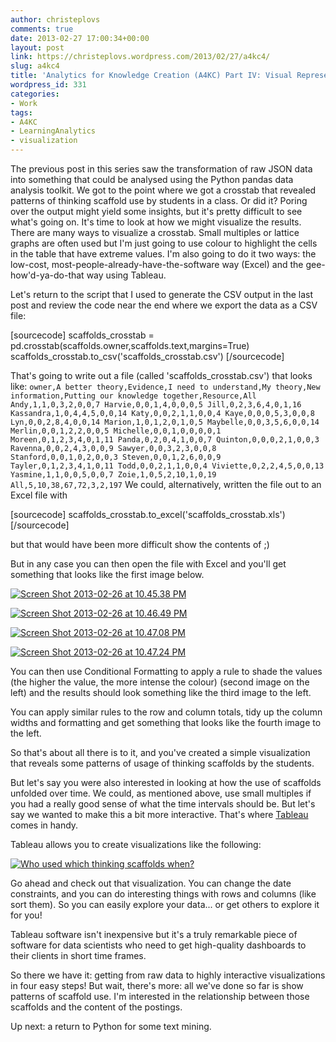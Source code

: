 ```yaml
---
author: christeplovs
comments: true
date: 2013-02-27 17:00:34+00:00
layout: post
link: https://christeplovs.wordpress.com/2013/02/27/a4kc4/
slug: a4kc4
title: 'Analytics for Knowledge Creation (A4KC) Part IV: Visual Representations'
wordpress_id: 331
categories:
- Work
tags:
- A4KC
- LearningAnalytics
- visualization
---
```


The previous post in this series saw the transformation of raw JSON data into something that could be analysed using the Python pandas data analysis toolkit. We got to the point where we got a crosstab that revealed patterns of thinking scaffold use by students in a class. Or did it? Poring over the output might yield some insights, but it's pretty difficult to see what's going on. It's time to look at how we might visualize the results. There are many ways to visualize a crosstab. Small multiples or lattice graphs are often used but I'm just going to use colour to highlight the cells in the table that have extreme values. I'm also going to do it two ways: the low-cost, most-people-already-have-the-software way (Excel) and the gee-how'd-ya-do-that way using Tableau.

Let's return to the script that I used to generate the CSV output in the last post and review the code near the end where we export the data as a CSV file:

[sourcecode]
scaffolds_crosstab = pd.crosstab(scaffolds.owner,scaffolds.text,margins=True)
scaffolds_crosstab.to_csv('scaffolds_crosstab.csv')
[/sourcecode]


That's going to write out a file (called 'scaffolds_crosstab.csv') that looks like:
`
owner,A better theory,Evidence,I need to understand,My theory,New information,Putting our knowledge together,Resource,All
Andy,1,1,0,3,2,0,0,7
Harvie,0,0,1,4,0,0,0,5
Jill,0,2,3,6,4,0,1,16
Kassandra,1,0,4,4,5,0,0,14
Katy,0,0,2,1,1,0,0,4
Kaye,0,0,0,5,3,0,0,8
Lyn,0,0,2,8,4,0,0,14
Marion,1,0,1,2,0,1,0,5
Maybelle,0,0,3,5,6,0,0,14
Merlin,0,0,1,2,2,0,0,5
Michelle,0,0,1,0,0,0,0,1
Moreen,0,1,2,3,4,0,1,11
Panda,0,2,0,4,1,0,0,7
Quinton,0,0,0,2,1,0,0,3
Ravenna,0,0,2,4,3,0,0,9
Sawyer,0,0,3,2,3,0,0,8
Stanford,0,0,1,0,2,0,0,3
Steven,0,0,1,2,6,0,0,9
Tayler,0,1,2,3,4,1,0,11
Todd,0,0,2,1,1,0,0,4
Viviette,0,2,2,4,5,0,0,13
Yasmine,1,1,0,0,5,0,0,7
Zoie,1,0,5,2,10,1,0,19
All,5,10,38,67,72,3,2,197
`
We could, alternatively, written the file out to an Excel file with

[sourcecode]
scaffolds_crosstab.to_excel('scaffolds_crosstab.xls')
[/sourcecode]

but that would have been more difficult show the contents of ;) 

But in any case you can then open the file with Excel and you'll get something that looks like the first image below.

[![Screen Shot 2013-02-26 at 10.45.38 PM](http://christeplovs.files.wordpress.com/2013/02/screen-shot-2013-02-26-at-10-45-38-pm.png?w=300)](http://christeplovs.files.wordpress.com/2013/02/screen-shot-2013-02-26-at-10-45-38-pm.png)

[![Screen Shot 2013-02-26 at 10.46.49 PM](http://christeplovs.files.wordpress.com/2013/02/screen-shot-2013-02-26-at-10-46-49-pm.png?w=300)](http://christeplovs.files.wordpress.com/2013/02/screen-shot-2013-02-26-at-10-46-49-pm.png)

[![Screen Shot 2013-02-26 at 10.47.08 PM](http://christeplovs.files.wordpress.com/2013/02/screen-shot-2013-02-26-at-10-47-08-pm.png?w=300)](http://christeplovs.files.wordpress.com/2013/02/screen-shot-2013-02-26-at-10-47-08-pm.png)

[![Screen Shot 2013-02-26 at 10.47.24 PM](http://christeplovs.files.wordpress.com/2013/02/screen-shot-2013-02-26-at-10-47-24-pm.png?w=300)](http://christeplovs.files.wordpress.com/2013/02/screen-shot-2013-02-26-at-10-47-24-pm.png)

You can then use Conditional Formatting to apply a rule to shade the values (the higher the value, the more intense the colour) (second image on the left) and the results should look something like the third image to the left.

You can apply similar rules to the row and column totals, tidy up the column widths and formatting and get something that looks like the fourth image to the left.

So that's about all there is to it, and you've created a simple visualization that reveals some patterns of usage of thinking scaffolds by the students.

But let's say you were also interested in looking at how the use of scaffolds unfolded over time.  We could, as mentioned above, use small multiples if you had a really good sense of what the time intervals should be.  But let's say we wanted to make this a bit more interactive.  That's where [Tableau](http://tableausoftware.com/) comes in handy.



Tableau allows you to create visualizations like the following:





[![Who used which thinking scaffolds when? ](http://public.tableausoftware.com/static/images/Sc/Scaffolds2/Dashboard1/1_rss.png)](http://public.tableausoftware.com/views/Scaffolds2/Dashboard1)





Go ahead and check out that visualization.  You can change the date constraints, and you can do interesting things with rows and columns (like sort them).  So you can easily explore your data... or get others to explore it for you!



Tableau software isn't inexpensive but it's a truly remarkable piece of software for data scientists who need to get high-quality dashboards to their clients in short time frames.



So there we have it:  getting from raw data to highly interactive visualizations in four easy steps!  But wait, there's more: all we've done so far is show patterns of scaffold use.  I'm interested in the relationship between those scaffolds and the content of the postings.



Up next: a return to Python for some text mining.
